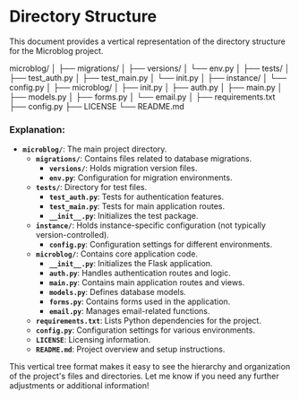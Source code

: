 # Directory Structure

This document provides a vertical representation of the directory structure for the Microblog project.

microblog/
│
├── migrations/
│ ├── versions/
│ └── env.py
│
├── tests/
│ ├── test_auth.py
│ ├── test_main.py
│ └── init.py
│
├── instance/
│ └── config.py
│
├── microblog/
│ ├── init.py
│ ├── auth.py
│ ├── main.py
│ ├── models.py
│ ├── forms.py
│ └── email.py
│
├── requirements.txt
├── config.py
├── LICENSE
└── README.md


### Explanation:

- **`microblog/`**: The main project directory.
  - **`migrations/`**: Contains files related to database migrations.
    - **`versions/`**: Holds migration version files.
    - **`env.py`**: Configuration for migration environments.
  - **`tests/`**: Directory for test files.
    - **`test_auth.py`**: Tests for authentication features.
    - **`test_main.py`**: Tests for main application routes.
    - **`__init__.py`**: Initializes the test package.
  - **`instance/`**: Holds instance-specific configuration (not typically version-controlled).
    - **`config.py`**: Configuration settings for different environments.
  - **`microblog/`**: Contains core application code.
    - **`__init__.py`**: Initializes the Flask application.
    - **`auth.py`**: Handles authentication routes and logic.
    - **`main.py`**: Contains main application routes and views.
    - **`models.py`**: Defines database models.
    - **`forms.py`**: Contains forms used in the application.
    - **`email.py`**: Manages email-related functions.
  - **`requirements.txt`**: Lists Python dependencies for the project.
  - **`config.py`**: Configuration settings for various environments.
  - **`LICENSE`**: Licensing information.
  - **`README.md`**: Project overview and setup instructions.

This vertical tree format makes it easy to see the hierarchy and organization of the project's files and directories. Let me know if you need any further adjustments or additional information!

